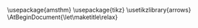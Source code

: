 ---
# Document format
documentclass: report
toc: true
numbersections: true
geometry:
- left=30mm
- right=30mm
- top=30mm
- bottom=30mm
fontsize: 11pt
urlcolor: cyan

mainfont: TeX Gyre Pagella
mathfont: TeX Gyre Pagella Math
monofont: DejaVu Sans Mono # TeX Gyre Cursor is missing lots of math characters

# Add links to the refs
link-citations: true
reference-section-title: References

# pandoc-crossref
chapters: true
cref: true

header-includes: |
  \usepackage{amsthm}
  \usepackage{tikz}
  \usetikzlibrary{arrows}
  \AtBeginDocument{\let\maketitle\relax}
---